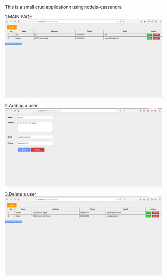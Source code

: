 This is a small crud applicationn using nodejs-cassendra  

1.MAIN PAGE
![alt text](https://github.com/capedcrusader23/cassandra-crud/blob/master/public/1.jpg)

2.Adding a user
![alt text](https://github.com/capedcrusader23/cassandra-crud/blob/master/public/2.jpg)

3.Delete a user
![alt text](https://github.com/capedcrusader23/cassandra-crud/blob/master/public/3.jpg)
